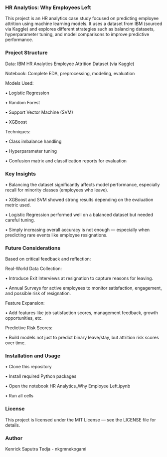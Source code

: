 ### HR Analytics: Why Employees Left

This project is an HR analytics case study focused on predicting employee attrition using machine learning models.
It uses a dataset from IBM (sourced via Kaggle) and explores different strategies such as balancing datasets, hyperparameter tuning, and model comparisons to improve predictive performance.

### Project Structure
Data: IBM HR Analytics Employee Attrition Dataset (via Kaggle)

Notebook: Complete EDA, preprocessing, modeling, evaluation

Models Used:

• Logistic Regression

• Random Forest

• Support Vector Machine (SVM)

• XGBoost

Techniques:

• Class imbalance handling

• Hyperparameter tuning

• Confusion matrix and classification reports for evaluation

### Key Insights

• Balancing the dataset significantly affects model performance, especially recall for minority classes (employees who leave).

• XGBoost and SVM showed strong results depending on the evaluation metric used.

• Logistic Regression performed well on a balanced dataset but needed careful tuning.

• Simply increasing overall accuracy is not enough — especially when predicting rare events like employee resignations.

### Future Considerations

Based on critical feedback and reflection:

Real-World Data Collection:

• Introduce Exit Interviews at resignation to capture reasons for leaving.

• Annual Surveys for active employees to monitor satisfaction, engagement, and possible risk of resignation.

Feature Expansion:

• Add features like job satisfaction scores, management feedback, growth opportunities, etc.

Predictive Risk Scores:

• Build models not just to predict binary leave/stay, but attrition risk scores over time.

### Installation and Usage

• Clone this repository

• Install required Python packages

• Open the notebook HR Analytics_Why Employee Left.ipynb

• Run all cells

### License

This project is licensed under the MIT License — see the LICENSE file for details.

### Author

Kenrick Saputra Tedja - nkgmnekogami
